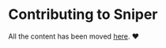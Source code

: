 # Contributing to Sniper

All the content has been moved [here](https://docs.sniper.io/contribute/overview). ❤️
